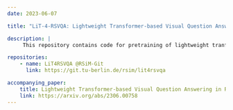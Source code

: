 ```yaml
---
date: 2023-06-07

title: "LiT-4-RSVQA: Lightweight Transformer-based Visual Question Answering in Remote Sensing"

description: |
     This repository contains code for pretraining of lightweight tranformer-based image encoders for integration into lightweight tranformer-based visual question answering (VQA) systems and code for training of assembled VQA systems for remote sensing (RS). It also contains an overview of the training results for multiple runs on three different system configurations. The code is written in PyTorch.

repositories:
    - name: LiT4RSVQA @RSiM-Git
      link: https://git.tu-berlin.de/rsim/lit4rsvqa

accompanying_paper:
    title: Lightweight Transformer-based Visual Question Answering in Remote Sensing
    link: https://arxiv.org/abs/2306.00758  
---
```

